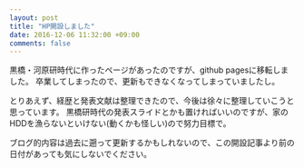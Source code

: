 ```yaml
---
layout: post
title: "HP開設しました"
date: 2016-12-06 11:32:00 +09:00
comments: false
---
```


黒橋・河原研時代に作ったページがあったのですが、github pagesに移転しました。
卒業してしまったので、更新もできなくなってしまっていましたし。

とりあえず、経歴と発表文献は整理できたので、今後は徐々に整理していこうと思っています。
黒橋研時代の発表スライドとかも置ければいいのですが、家のHDDを漁らないといけない(動くかも怪しい)ので努力目標で。

ブログ的内容は過去に遡って更新するかもしれないので、この開設記事より前の日付があっても気にしないでください。
